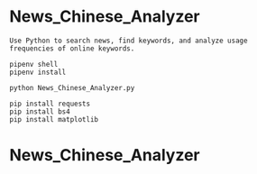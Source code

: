 # News_Chinese_Analyzer
```
Use Python to search news, find keywords, and analyze usage frequencies of online keywords.
```

```
pipenv shell
pipenv install
```

```
python News_Chinese_Analyzer.py
```

```
pip install requests
pip install bs4
pip install matplotlib
```
# News_Chinese_Analyzer
